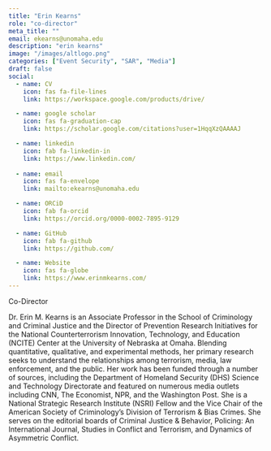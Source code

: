 ```yaml
---
title: "Erin Kearns"
role: "co-director"
meta_title: ""
email: ekearns@unomaha.edu
description: "erin kearns"
image: "/images/altlogo.png"
categories: ["Event Security", "SAR", "Media"]
draft: false
social:
  - name: CV
    icon: fas fa-file-lines
    link: https://workspace.google.com/products/drive/

  - name: google scholar
    icon: fas fa-graduation-cap
    link: https://scholar.google.com/citations?user=1HqqXzQAAAAJ

  - name: linkedin
    icon: fab fa-linkedin-in
    link: https://www.linkedin.com/
  
  - name: email
    icon: fas fa-envelope
    link: mailto:ekearns@unomaha.edu

  - name: ORCiD
    icon: fab fa-orcid
    link: https://orcid.org/0000-0002-7895-9129

  - name: GitHub
    icon: fab fa-github
    link: https://github.com/

  - name: Website
    icon: fas fa-globe
    link: https://www.erinmkearns.com/
---
```

Co-Director
<!--more-->
Dr. Erin M. Kearns is an Associate Professor in the School of Criminology and Criminal Justice and the Director of Prevention Research Initiatives for the National Counterterrorism Innovation, Technology, and Education (NCITE) Center at the University of Nebraska at Omaha. Blending quantitative, qualitative, and experimental methods, her primary research seeks to understand the relationships among terrorism, media, law enforcement, and the public. Her work has been funded through a number of sources, including the Department of Homeland Security (DHS) Science and Technology Directorate and featured on numerous media outlets including CNN, The Economist, NPR, and the Washington Post. She is a National Strategic Research Institute (NSRI) Fellow and the Vice Chair of the American Society of Criminology’s Division of Terrorism & Bias Crimes. She serves on the editorial boards of Criminal Justice & Behavior, Policing: An International Journal, Studies in Conflict and Terrorism, and Dynamics of Asymmetric Conflict.